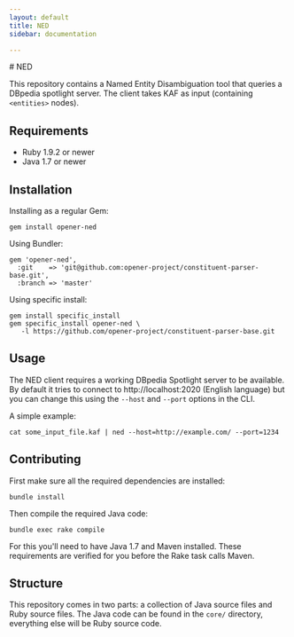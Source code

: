 ```yaml
---
layout: default
title: NED
sidebar: documentation

---
```




<div id='readme'></div>
# NED

This repository contains a Named Entity Disambiguation tool that queries a
DBpedia spotlight server. The client takes KAF as input (containing
`<entities>` nodes).

## Requirements

* Ruby 1.9.2 or newer
* Java 1.7 or newer

## Installation

Installing as a regular Gem:

    gem install opener-ned

Using Bundler:

    gem 'opener-ned',
      :git    => 'git@github.com:opener-project/constituent-parser-base.git',
      :branch => 'master'

Using specific install:

    gem install specific_install
    gem specific_install opener-ned \
       -l https://github.com/opener-project/constituent-parser-base.git

## Usage

The NED client requires a working DBpedia Spotlight server to be available. By
default it tries to connect to http://localhost:2020 (English language) but you
can change this using the `--host` and `--port` options in the CLI.

A simple example:

    cat some_input_file.kaf | ned --host=http://example.com/ --port=1234

## Contributing

First make sure all the required dependencies are installed:

    bundle install

Then compile the required Java code:

    bundle exec rake compile

For this you'll need to have Java 1.7 and Maven installed. These requirements
are verified for you before the Rake task calls Maven.

## Structure

This repository comes in two parts: a collection of Java source files and Ruby
source files. The Java code can be found in the `core/` directory, everything
else will be Ruby source code.
